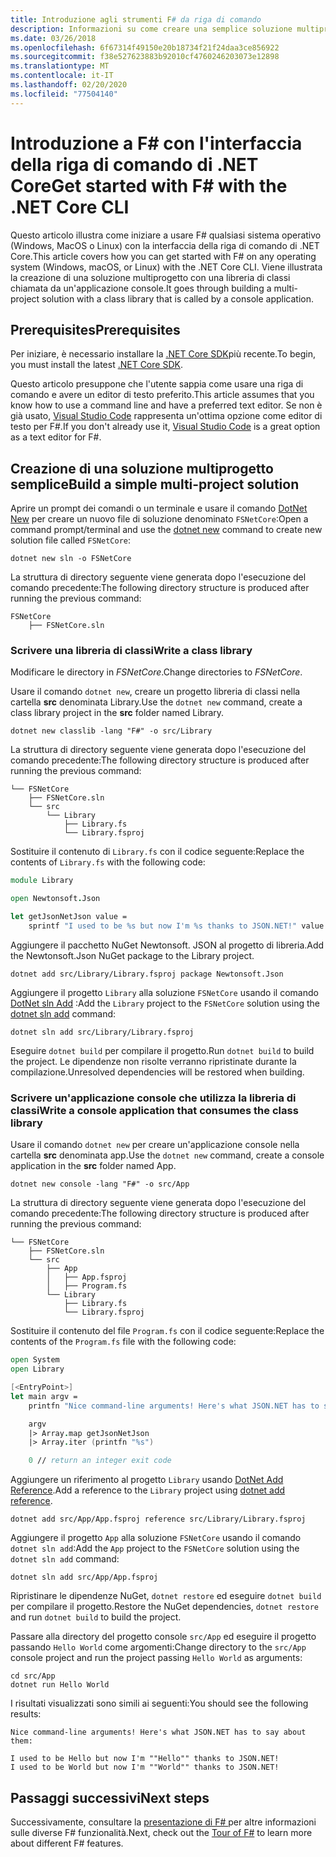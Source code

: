 ```yaml
---
title: Introduzione agli strumenti F# da riga di comando
description: Informazioni su come creare una semplice soluzione multiprogetto sull' F# uso del interfaccia della riga di comando di .NET Core in qualsiasi sistema operativo (Windows, MacOS o Linux).
ms.date: 03/26/2018
ms.openlocfilehash: 6f67314f49150e20b18734f21f24daa3ce856922
ms.sourcegitcommit: f38e527623883b92010cf4760246203073e12898
ms.translationtype: MT
ms.contentlocale: it-IT
ms.lasthandoff: 02/20/2020
ms.locfileid: "77504140"
---
```

# <a name="get-started-with-f-with-the-net-core-cli"></a><span data-ttu-id="b8848-103">Introduzione a F# con l'interfaccia della riga di comando di .NET Core</span><span class="sxs-lookup"><span data-stu-id="b8848-103">Get started with F# with the .NET Core CLI</span></span>

<span data-ttu-id="b8848-104">Questo articolo illustra come iniziare a usare F# qualsiasi sistema operativo (Windows, MacOS o Linux) con la interfaccia della riga di comando di .NET Core.</span><span class="sxs-lookup"><span data-stu-id="b8848-104">This article covers how you can get started with F# on any operating system (Windows, macOS, or Linux) with the .NET Core CLI.</span></span> <span data-ttu-id="b8848-105">Viene illustrata la creazione di una soluzione multiprogetto con una libreria di classi chiamata da un'applicazione console.</span><span class="sxs-lookup"><span data-stu-id="b8848-105">It goes through building a multi-project solution with a class library that is called by a console application.</span></span>

## <a name="prerequisites"></a><span data-ttu-id="b8848-106">Prerequisites</span><span class="sxs-lookup"><span data-stu-id="b8848-106">Prerequisites</span></span>

<span data-ttu-id="b8848-107">Per iniziare, è necessario installare la [.NET Core SDK](https://dotnet.microsoft.com/download)più recente.</span><span class="sxs-lookup"><span data-stu-id="b8848-107">To begin, you must install the latest [.NET Core SDK](https://dotnet.microsoft.com/download).</span></span>

<span data-ttu-id="b8848-108">Questo articolo presuppone che l'utente sappia come usare una riga di comando e avere un editor di testo preferito.</span><span class="sxs-lookup"><span data-stu-id="b8848-108">This article assumes that you know how to use a command line and have a preferred text editor.</span></span> <span data-ttu-id="b8848-109">Se non è già usato, [Visual Studio Code](get-started-vscode.md) rappresenta un'ottima opzione come editor di testo per F#.</span><span class="sxs-lookup"><span data-stu-id="b8848-109">If you don't already use it, [Visual Studio Code](get-started-vscode.md) is a great option as a text editor for F#.</span></span>

## <a name="build-a-simple-multi-project-solution"></a><span data-ttu-id="b8848-110">Creazione di una soluzione multiprogetto semplice</span><span class="sxs-lookup"><span data-stu-id="b8848-110">Build a simple multi-project solution</span></span>

<span data-ttu-id="b8848-111">Aprire un prompt dei comandi o un terminale e usare il comando [DotNet New](../../core/tools/dotnet-new.md) per creare un nuovo file di soluzione denominato `FSNetCore`:</span><span class="sxs-lookup"><span data-stu-id="b8848-111">Open a command prompt/terminal and use the [dotnet new](../../core/tools/dotnet-new.md) command to create new solution file called `FSNetCore`:</span></span>

```dotnetcli
dotnet new sln -o FSNetCore
```

<span data-ttu-id="b8848-112">La struttura di directory seguente viene generata dopo l'esecuzione del comando precedente:</span><span class="sxs-lookup"><span data-stu-id="b8848-112">The following directory structure is produced after running the previous command:</span></span>

```console
FSNetCore
    ├── FSNetCore.sln
```

### <a name="write-a-class-library"></a><span data-ttu-id="b8848-113">Scrivere una libreria di classi</span><span class="sxs-lookup"><span data-stu-id="b8848-113">Write a class library</span></span>

<span data-ttu-id="b8848-114">Modificare le directory in *FSNetCore*.</span><span class="sxs-lookup"><span data-stu-id="b8848-114">Change directories to *FSNetCore*.</span></span>

<span data-ttu-id="b8848-115">Usare il comando `dotnet new`, creare un progetto libreria di classi nella cartella **src** denominata Library.</span><span class="sxs-lookup"><span data-stu-id="b8848-115">Use the `dotnet new` command, create a class library project in the **src** folder named Library.</span></span>

```dotnetcli
dotnet new classlib -lang "F#" -o src/Library
```

<span data-ttu-id="b8848-116">La struttura di directory seguente viene generata dopo l'esecuzione del comando precedente:</span><span class="sxs-lookup"><span data-stu-id="b8848-116">The following directory structure is produced after running the previous command:</span></span>

```console
└── FSNetCore
    ├── FSNetCore.sln
    └── src
        └── Library
            ├── Library.fs
            └── Library.fsproj
```

<span data-ttu-id="b8848-117">Sostituire il contenuto di `Library.fs` con il codice seguente:</span><span class="sxs-lookup"><span data-stu-id="b8848-117">Replace the contents of `Library.fs` with the following code:</span></span>

```fsharp
module Library

open Newtonsoft.Json

let getJsonNetJson value =
    sprintf "I used to be %s but now I'm %s thanks to JSON.NET!" value (JsonConvert.SerializeObject(value))
```

<span data-ttu-id="b8848-118">Aggiungere il pacchetto NuGet Newtonsoft. JSON al progetto di libreria.</span><span class="sxs-lookup"><span data-stu-id="b8848-118">Add the Newtonsoft.Json NuGet package to the Library project.</span></span>

```dotnetcli
dotnet add src/Library/Library.fsproj package Newtonsoft.Json
```

<span data-ttu-id="b8848-119">Aggiungere il progetto `Library` alla soluzione `FSNetCore` usando il comando [DotNet sln Add](../../core/tools/dotnet-sln.md) :</span><span class="sxs-lookup"><span data-stu-id="b8848-119">Add the `Library` project to the `FSNetCore` solution using the [dotnet sln add](../../core/tools/dotnet-sln.md) command:</span></span>

```dotnetcli
dotnet sln add src/Library/Library.fsproj
```

<span data-ttu-id="b8848-120">Eseguire `dotnet build` per compilare il progetto.</span><span class="sxs-lookup"><span data-stu-id="b8848-120">Run `dotnet build` to build the project.</span></span> <span data-ttu-id="b8848-121">Le dipendenze non risolte verranno ripristinate durante la compilazione.</span><span class="sxs-lookup"><span data-stu-id="b8848-121">Unresolved dependencies will be restored when building.</span></span>

### <a name="write-a-console-application-that-consumes-the-class-library"></a><span data-ttu-id="b8848-122">Scrivere un'applicazione console che utilizza la libreria di classi</span><span class="sxs-lookup"><span data-stu-id="b8848-122">Write a console application that consumes the class library</span></span>

<span data-ttu-id="b8848-123">Usare il comando `dotnet new` per creare un'applicazione console nella cartella **src** denominata app.</span><span class="sxs-lookup"><span data-stu-id="b8848-123">Use the `dotnet new` command, create a console application in the **src** folder named App.</span></span>

```dotnetcli
dotnet new console -lang "F#" -o src/App
```

<span data-ttu-id="b8848-124">La struttura di directory seguente viene generata dopo l'esecuzione del comando precedente:</span><span class="sxs-lookup"><span data-stu-id="b8848-124">The following directory structure is produced after running the previous command:</span></span>

```console
└── FSNetCore
    ├── FSNetCore.sln
    └── src
        ├── App
        │   ├── App.fsproj
        │   ├── Program.fs
        └── Library
            ├── Library.fs
            └── Library.fsproj
```

<span data-ttu-id="b8848-125">Sostituire il contenuto del file `Program.fs` con il codice seguente:</span><span class="sxs-lookup"><span data-stu-id="b8848-125">Replace the contents of the `Program.fs` file with the following code:</span></span>

```fsharp
open System
open Library

[<EntryPoint>]
let main argv =
    printfn "Nice command-line arguments! Here's what JSON.NET has to say about them:"

    argv
    |> Array.map getJsonNetJson
    |> Array.iter (printfn "%s")

    0 // return an integer exit code
```

<span data-ttu-id="b8848-126">Aggiungere un riferimento al progetto `Library` usando [DotNet Add Reference](../../core/tools/dotnet-add-reference.md).</span><span class="sxs-lookup"><span data-stu-id="b8848-126">Add a reference to the `Library` project using [dotnet add reference](../../core/tools/dotnet-add-reference.md).</span></span>

```dotnetcli
dotnet add src/App/App.fsproj reference src/Library/Library.fsproj
```

<span data-ttu-id="b8848-127">Aggiungere il progetto `App` alla soluzione `FSNetCore` usando il comando `dotnet sln add`:</span><span class="sxs-lookup"><span data-stu-id="b8848-127">Add the `App` project to the `FSNetCore` solution using the `dotnet sln add` command:</span></span>

```dotnetcli
dotnet sln add src/App/App.fsproj
```

<span data-ttu-id="b8848-128">Ripristinare le dipendenze NuGet, `dotnet restore` ed eseguire `dotnet build` per compilare il progetto.</span><span class="sxs-lookup"><span data-stu-id="b8848-128">Restore the NuGet dependencies, `dotnet restore` and run `dotnet build` to build the project.</span></span>

<span data-ttu-id="b8848-129">Passare alla directory del progetto console `src/App` ed eseguire il progetto passando `Hello World` come argomenti:</span><span class="sxs-lookup"><span data-stu-id="b8848-129">Change directory to the `src/App` console project and run the project passing `Hello World` as arguments:</span></span>

```dotnetcli
cd src/App
dotnet run Hello World
```

<span data-ttu-id="b8848-130">I risultati visualizzati sono simili ai seguenti:</span><span class="sxs-lookup"><span data-stu-id="b8848-130">You should see the following results:</span></span>

```console
Nice command-line arguments! Here's what JSON.NET has to say about them:

I used to be Hello but now I'm ""Hello"" thanks to JSON.NET!
I used to be World but now I'm ""World"" thanks to JSON.NET!
```

## <a name="next-steps"></a><span data-ttu-id="b8848-131">Passaggi successivi</span><span class="sxs-lookup"><span data-stu-id="b8848-131">Next steps</span></span>

<span data-ttu-id="b8848-132">Successivamente, consultare la [presentazione di F# ](../tour.md) per altre informazioni sulle diverse F# funzionalità.</span><span class="sxs-lookup"><span data-stu-id="b8848-132">Next, check out the [Tour of F#](../tour.md) to learn more about different F# features.</span></span>
